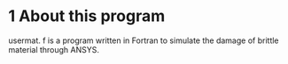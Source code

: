 # 1 About this program
usermat. f is a program written in Fortran to simulate the damage of brittle material through ANSYS.
